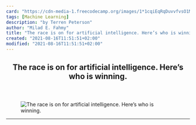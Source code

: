 ```yaml
---
card: "https://cdn-media-1.freecodecamp.org/images/1*1cqiEqRqDuvvfvsO1M68qw.jpeg"
tags: [Machine Learning]
description: "by Terren Peterson"
author: "Milad E. Fahmy"
title: "The race is on for artificial intelligence. Here’s who is winning."
created: "2021-08-16T11:51:51+02:00"
modified: "2021-08-16T11:51:51+02:00"
---
```

<div class="site-wrapper">
<main id="site-main" class="site-main outer">
<div class="inner">
<article class="post-full post tag-machine-learning tag-technology tag-startup tag-artificial-intelligence tag-tech ">
<header class="post-full-header">
<h1 class="post-full-title">The race is on for artificial intelligence. Here’s who is winning.</h1>
</header>
<figure class="post-full-image">
<picture>
<source media="(max-width: 700px)" sizes="1px" srcset="data:image/gif;base64,R0lGODlhAQABAIAAAAAAAP///yH5BAEAAAAALAAAAAABAAEAAAIBRAA7 1w">
<source media="(min-width: 701px)" sizes="(max-width: 800px) 400px,
(max-width: 1170px) 700px,
1400px" srcset="https://cdn-media-1.freecodecamp.org/images/1*1cqiEqRqDuvvfvsO1M68qw.jpeg 300w,
https://cdn-media-1.freecodecamp.org/images/1*1cqiEqRqDuvvfvsO1M68qw.jpeg 600w,
https://cdn-media-1.freecodecamp.org/images/1*1cqiEqRqDuvvfvsO1M68qw.jpeg 1000w,
https://cdn-media-1.freecodecamp.org/images/1*1cqiEqRqDuvvfvsO1M68qw.jpeg 2000w">
<img onerror="this.style.display='none'" src="https://cdn-media-1.freecodecamp.org/images/1*1cqiEqRqDuvvfvsO1M68qw.jpeg" alt="The race is on for artificial intelligence. Here’s who is winning.">
</picture>
</figure>
<section class="post-full-content">
<div class="post-content medium-migrated-article">
</div>
<hr>
</section>
</article>
</div>
</main>
</div>
<!-- Google Tag Manager (noscript) -->
<!-- End Google Tag Manager (noscript) -->
